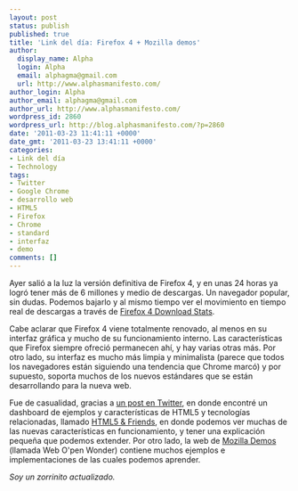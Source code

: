 ```yaml
---
layout: post
status: publish
published: true
title: 'Link del día: Firefox 4 + Mozilla demos'
author:
  display_name: Alpha
  login: Alpha
  email: alphagma@gmail.com
  url: http://www.alphasmanifesto.com/
author_login: Alpha
author_email: alphagma@gmail.com
author_url: http://www.alphasmanifesto.com/
wordpress_id: 2860
wordpress_url: http://blog.alphasmanifesto.com/?p=2860
date: '2011-03-23 11:41:11 +0000'
date_gmt: '2011-03-23 13:41:11 +0000'
categories:
- Link del día
- Technology
tags:
- Twitter
- Google Chrome
- desarrollo web
- HTML5
- Firefox
- Chrome
- standard
- interfaz
- demo
comments: []
---
```


Ayer salió a la luz la versión definitiva de Firefox 4, y en unas 24 horas ya logró tener más de 6 millones y medio de descargas. Un navegador popular, sin dudas. Podemos bajarlo y al mismo tiempo ver el movimiento en tiempo real de descargas a través de <a href="http://glow.mozilla.org/">Firefox 4 Download Stats</a>.

Cabe aclarar que Firefox 4 viene totalmente renovado, al menos en su interfaz gráfica y mucho de su funcionamiento interno. Las características que Firefox siempre ofreció permanecen ahí, y hay varias otras más. Por otro lado, su interfaz es mucho más limpia y minimalista (parece que todos los navegadores están siguiendo una tendencia que Chrome marcó) y por supuesto, soporta muchos de los nuevos estándares que se están desarrollando para la nueva web.

Fue de casualidad, gracias a <a href="http://twitter.com/BreakingDev/status/50510848204087296">un post en Twitter</a>, en donde encontré un dashboard de ejemplos y características de HTML5 y tecnologías relacionadas, llamado <a href="https://mozillademos.org/demos/dashboard/demo.html">HTML5 &amp; Friends</a>, en donde podemos ver muchas de las nuevas características en funcionamiento, y tener una explicación pequeña que podemos extender. Por otro lado, la web de <a href="https://demos.mozilla.org/">Mozilla Demos</a> (llamada Web O'pen Wonder) contiene muchos ejemplos e implementaciones de las cuales podemos aprender.

_Soy un zorrinito actualizado._
